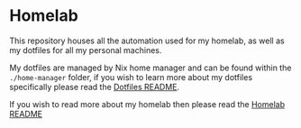 # Homelab

This repository houses all the automation used for my homelab, as well as my dotfiles for all my personal machines.

My dotfiles are managed by Nix home manager and can be found within the `./home-manager` folder, if you wish to learn more about my dotfiles specifically please read the [Dotfiles README](./dotfiles.md).

If you wish to read more about my homelab then please read the [Homelab README](./homelab.md)
